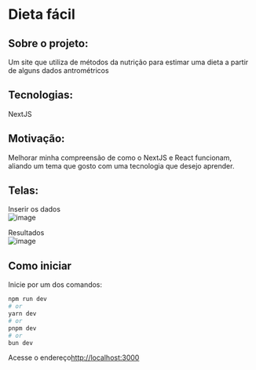# Dieta fácil 


## Sobre o projeto: <br/>
Um site que utiliza de métodos da nutrição para estimar uma dieta a partir de alguns dados antrométricos <br/>

## Tecnologias: <br/>
NextJS

## Motivação: <br/> 

Melhorar minha compreensão de como o NextJS e React funcionam, aliando um tema que gosto com uma tecnologia que desejo aprender.

## Telas: <br/>
Inserir os dados <br/>
![image](https://github.com/yokotaerik/dieta_facil/assets/142221764/70bb6a8d-ada1-44cd-935e-ecf81fc6fbe1) <br/>

Resultados <br/>
![image](https://github.com/yokotaerik/dieta_facil/assets/142221764/68009e4c-9bad-4e8b-9200-bc62d8bc3c7e)


## Como iniciar

Inicie por um dos comandos:

```bash
npm run dev
# or
yarn dev
# or
pnpm dev
# or
bun dev
```

Acesse o endereço[http://localhost:3000](http://localhost:3000) 
